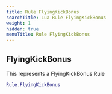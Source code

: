 ```yaml
---
title: Rule FlyingKickBonus
searchTitle: Lua Rule FlyingKickBonus
weight: 1
hidden: true
menuTitle: Rule FlyingKickBonus
---
```

## FlyingKickBonus

This represents a FlyingKickBonus Rule
```lua
Rule.FlyingKickBonus
```